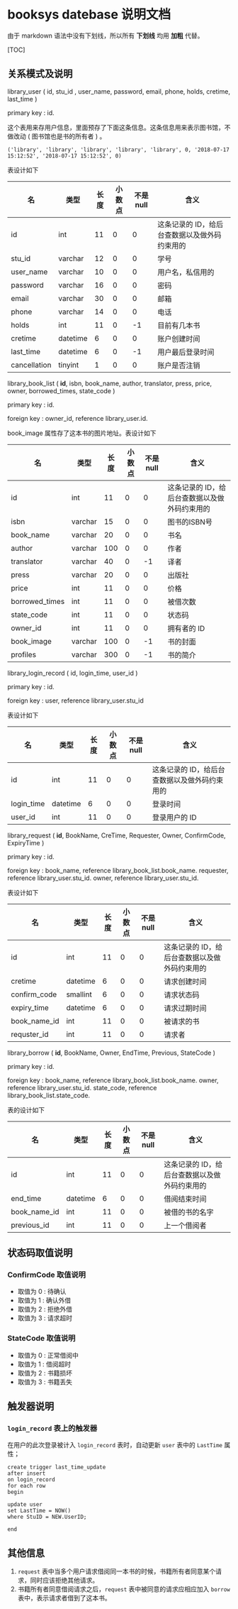 # booksys datebase 说明文档

由于 markdown 语法中没有下划线，所以所有 **下划线** 均用 **加粗** 代替。

[TOC]

## 关系模式及说明

library_user ( id, stu_id , user_name, password, email, phone, holds, cretime, last_time )

primary key : id. 

这个表用来存用户信息，里面预存了下面这条信息。这条信息用来表示图书馆，不做改动 ( 图书馆也是书的所有者 ) 。

```mysql 
('library', 'library', 'library', 'library', 'library', 0, '2018-07-17 15:12:52', '2018-07-17 15:12:52', 0) 
```

表设计如下

| 名           | 类型     | 长度 | 小数点 | 不是null | 含义                                          |
| ------------ | -------- | ---- | ------ | -------- | --------------------------------------------- |
| id           | int      | 11   | 0      | 0        | 这条记录的 ID，给后台查数据以及做外码约束用的 |
| stu_id       | varchar  | 12   | 0      | 0        | 学号                                          |
| user_name    | varchar  | 10   | 0      | 0        | 用户名，私信用的                              |
| password     | varchar  | 16   | 0      | 0        | 密码                                          |
| email        | varchar  | 30   | 0      | 0        | 邮箱                                          |
| phone        | varchar  | 14   | 0      | 0        | 电话                                          |
| holds        | int      | 11   | 0      | -1       | 目前有几本书                                  |
| cretime      | datetime | 6    | 0      | 0        | 账户创建时间                                  |
| last_time    | datetime | 6    | 0      | -1       | 用户最后登录时间                              |
| cancellation | tinyint  | 1    | 0      | 0        | 账户是否注销                                  |



library_book_list ( **id**, isbn, book_name, author, translator, press, price, owner, borrowed_times, state_code )

primary key : id. 

foreign key : owner_id, reference library_user.id. 

book_image 属性存了这本书的图片地址。表设计如下

| 名             | 类型    | 长度 | 小数点 | 不是null | 含义                                          |
| -------------- | ------- | ---- | ------ | -------- | --------------------------------------------- |
| id             | int     | 11   | 0      | 0        | 这条记录的 ID，给后台查数据以及做外码约束用的 |
| isbn           | varchar | 15   | 0      | 0        | 图书的ISBN号                                  |
| book_name      | varchar | 20   | 0      | 0        | 书名                                          |
| author         | varchar | 100  | 0      | 0        | 作者                                          |
| translator     | varchar | 40   | 0      | -1       | 译者                                          |
| press          | varchar | 20   | 0      | 0        | 出版社                                        |
| price          | int     | 11   | 0      | 0        | 价格                                          |
| borrowed_times | int     | 11   | 0      | 0        | 被借次数                                      |
| state_code     | int     | 11   | 0      | 0        | 状态码                                        |
| owner_id       | int     | 11   | 0      | 0        | 拥有者的 ID                                   |
| book_image     | varchar | 100  | 0      | -1       | 书的封面                                      |
| profiles       | varchar | 300  | 0      | -1       | 书的简介                                      |



library_login_record ( id, login_time, user_id )

primary key : id. 

foreign key : user, reference library_user.stu_id

表设计如下

| 名         | 类型     | 长度 | 小数点 | 不是null | 含义                                          |
| ---------- | -------- | ---- | ------ | -------- | --------------------------------------------- |
| id         | int      | 11   | 0      | 0        | 这条记录的 ID，给后台查数据以及做外码约束用的 |
| login_time | datetime | 6    | 0      | 0        | 登录时间                                      |
| user_id    | int      | 11   | 0      | 0        | 登录用户的 ID                                 |



library_request ( **id**, BookName, CreTime, Requester, Owner, ConfirmCode, ExpiryTime )

primary key : id. 

foreign key : book_name, reference library_book_list.book_name. requester, reference library_user.stu_id. owner, reference library_user.stu_id. 

表设计如下

| 名           | 类型     | 长度 | 小数点 | 不是null | 含义                                          |
| ------------ | -------- | ---- | ------ | -------- | --------------------------------------------- |
| id           | int      | 11   | 0      | 0        | 这条记录的 ID，给后台查数据以及做外码约束用的 |
| cretime      | datetime | 6    | 0      | 0        | 请求创建时间                                  |
| confirm_code | smallint | 6    | 0      | 0        | 请求状态码                                    |
| expiry_time  | datetime | 6    | 0      | 0        | 请求过期时间                                  |
| book_name_id | int      | 11   | 0      | 0        | 被请求的书                                    |
| requster_id  | int      | 11   | 0      | 0        | 请求者                                        |



library_borrow ( **id**, BookName, Owner, EndTime, Previous, StateCode )

primary key : id.

foreign key :  book_name, reference library_book_list.book_name. owner, reference library_user.stu_id. state_code, reference library_book_list.state_code. 

表的设计如下

| 名           | 类型     | 长度 | 小数点 | 不是null | 含义                                          |
| ------------ | -------- | ---- | ------ | -------- | --------------------------------------------- |
| id           | int      | 11   | 0      | 0        | 这条记录的 ID，给后台查数据以及做外码约束用的 |
| end_time     | datetime | 6    | 0      | 0        | 借阅结束时间                                  |
| book_name_id | int      | 11   | 0      | 0        | 被借的书的名字                                |
| previous_id  | int      | 11   | 0      | 0        | 上一个借阅者                                  |



## 状态码取值说明

### ConfirmCode 取值说明

- 取值为 0 : 待确认
- 取值为 1 : 确认外借
- 取值为 2 : 拒绝外借
- 取值为 3 : 请求超时



### StateCode 取值说明

- 取值为 0 : 正常借阅中
- 取值为 1 : 借阅超时
- 取值为 2 : 书籍损坏
- 取值为 3 : 书籍丢失



## 触发器说明

### `login_record` 表上的触发器

在用户的此次登录被计入 `login_record` 表时，自动更新 `user` 表中的 `LastTime` 属性；

```mysql
create trigger last_time_update 
after insert 
on login_record
for each row
begin

update user 
set LastTime = NOW()
where StuID = NEW.UserID;

end
```



## 其他信息

1. `request` 表中当多个用户请求借阅同一本书的时候，书籍所有者同意某个请求，同时应该拒绝其他请求。
2. 书籍所有者同意借阅请求之后，`request` 表中被同意的请求应相应加入 `borrow` 表中，表示请求者借到了这本书。

